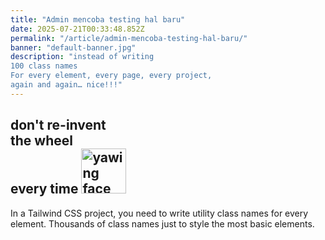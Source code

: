 ```yaml
---
title: "Admin mencoba testing hal baru"
date: 2025-07-21T00:33:48.852Z
permalink: "/article/admin-mencoba-testing-hal-baru/"
banner: "default-banner.jpg"
description: "instead of writing
100 class names
For every element, every page, every project,
again and again… nice!!!"
---
```

<h2 class="text-[clamp(2.5rem,6vw,4.5rem)] leading-none font-bold">don't re-invent<br>the wheel<br>every time&nbsp;<img class="pointer-events-none inline-block h-[1em] w-[1em] align-bottom" src="https://img.daisyui.com/images/emoji/yawning-face@80.webp" srcset="https://img.daisyui.com/images/emoji/yawning-face.webp 2x" alt="yawing face emoji" width="72" height="72" loading="lazy"></h2>
<p class="text-base-content/70 font-title py-4 font-light md:text-2xl">In a Tailwind CSS project, you need to write utility class names for every element. Thousands of class names just to style the most basic elements.</p>
